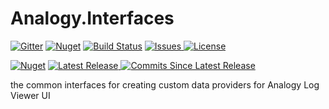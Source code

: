 # Analogy.Interfaces  
<p align="center">
  
[![Gitter](https://badges.gitter.im/Analogy-LogViewer/community.svg)](https://gitter.im/Analogy-LogViewer/community?utm_source=badge&utm_medium=badge&utm_campaign=pr-badge) [![Nuget](https://img.shields.io/nuget/dt/Analogy.LogViewer.Interfaces)](https://www.nuget.org/packages/Analogy.LogViewer.Interfaces/) [![Build Status](https://dev.azure.com/Analogy-LogViewer/Analogy%20Log%20Viewer/_apis/build/status/Analogy-LogViewer.Analogy.Interfaces)](https://dev.azure.com/Analogy-LogViewer/Analogy%20Log%20Viewer/_build/latest?definitionId=2) 
<a href="https://github.com/Analogy-LogViewer/Analogy.Interfaces/issues">
    <img alt="Issues" img src="https://img.shields.io/github/issues/Analogy-LogViewer/Analogy.Interfaces"/>
</a>
<a href="https://github.com/Analogy-LogViewer/Analogy.Interfaces/blob/master/LICENSE.md">
    <img alt="License" src="https://img.shields.io/github/license/Analogy-LogViewer/Analogy.Interfaces"/>
</a>

 [![Nuget](https://img.shields.io/nuget/v/Analogy.LogViewer.Interfaces)](https://www.nuget.org/packages/Analogy.LogViewer.Interfaces/) 
<a href="https://github.com/Analogy-LogViewer/Analogy.Interfaces/releases">
    <img alt="Latest Release" src="https://img.shields.io/github/v/release/Analogy-LogViewer/Analogy.Interfaces"/>
</a>
<a href="https://github.com/Analogy-LogViewer/Analogy.Interfaces/compare/V2.1.7.0...master"> <img alt="Commits Since Latest Release" src="https://img.shields.io/github/commits-since/Analogy-LogViewer/Analogy.Interfaces/latest"/>
</a>
</p>



the common interfaces for creating custom data providers for Analogy Log Viewer UI
